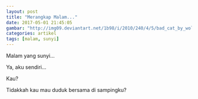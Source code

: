 ```yaml
---
layout: post
title: "Merangkap Malam..."
date: 2017-05-01 21:45:05
gambar: "http://img09.deviantart.net/1b98/i/2010/240/4/5/bad_cat_by_wolf_minori-d2xg0ji.jpg"
categories: artikel
tags: [malam, sunyi]
---
```







Malam yang sunyi...

Ya, aku sendiri...

Kau?

Tidakkah kau mau duduk bersama di sampingku?
